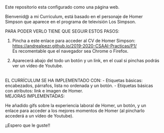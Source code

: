 Este repositorio esta configurado como una página web.

Bienvenid@ a mi Curriculum, está basado en el personaje de Homer Simpson que aparece en el programa de televisión Los Simpson.

PARA PODER VERLO TIENE QUE SEGUIR ESTOS PASOS:

1. Pincha a este enlace para acceder al CV de Homer Simpson: https://andrealpezr.github.io/2019-2020-CSAAI-Practicas/P1/
<br> Es recomentable que el navegador sea Chrome o Firefox.

2. Aparecerá abajo del todo un botón y un link, en el cual si pinchas podrás ver un vídeo de Youtube.

<br>
EL CURRÍCULUM SE HA IMPLEMENTADO CON:
- Etiquetas básicas: encabezados, párrafos, lista no ordenada y un botón.
- Etiquetas básicas con atributos: link e imagen de Homer.

<br>
MEJORAS IMPLEMENTADAS:

He añadido gifs sobre la experiencia laboral de Homer, un botón, y un enlace para acceder a los mejores momentos de Homer (al pincharlo accederá a un vídeo de Youtube).

¡¡Espero que le guste!!
